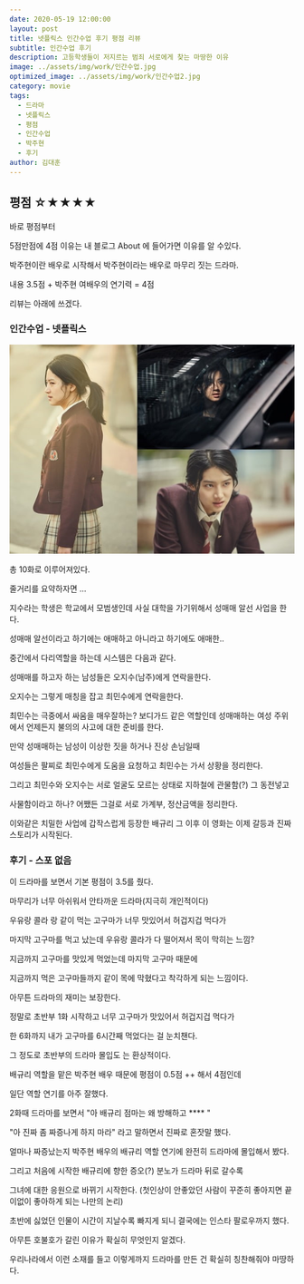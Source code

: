 ```yaml
---
date: 2020-05-19 12:00:00
layout: post
title: 넷플릭스 인간수업 후기 평점 리뷰
subtitle: 인간수업 후기
description: 고등학생들이 저지르는 범죄 서로에게 찾는 마땅한 이유
image: ../assets/img/work/인간수업.jpg
optimized_image: ../assets/img/work/인간수업2.jpg
category: movie
tags:
  - 드라마
  - 넷플릭스
  - 평점
  - 인간수업
  - 박주현
  - 후기
author: 김대훈
---
```


## 평점 ☆★★★★ 

바로 평점부터 

5점만점에 4점 이유는 내 블로그 About 에 들어가면 이유를 알 수있다.
<!-- optimized_image: https://res.cloudinary.com/dm7h7e8xj/image/upload/c_scale,w_380/v1559825288/theme17_nlndhx.
image: https://res.cloudinary.com/dm7h7e8xj/image/upload/v1559825288/theme17_nlndhx.jpg
jpg -->
박주현이란 배우로 시작해서 박주현이라는 배우로 마무리 짓는 드라마.

내용 3.5점 + 박주현 여배우의 연기력 = 4점

리뷰는 아래에 쓰겠다.

### 인간수업 - 넷플릭스

![1](../assets/img/work/인간수업2.jpg)

총 10화로 이루어져있다.

줄거리를 요약하자면 ...

지수라는 학생은 학교에서 모범생인데 사실 대학을 가기위해서 성매매 알선 사업을 한다.

성매매 알선이라고 하기에는 애매하고 아니라고 하기에도 애매한..

중간에서 다리역할을 하는데 시스템은 다음과 같다.

성매매를 하고자 하는 남성들은 오지수(남주)에게 연락을한다.

오지수는 그렇게 매칭을 잡고 최민수에게 연락을한다.

최민수는 극중에서 싸움을 매우잘하는? 보디가드 같은 역할인데 성매매하는 여성 주위에서 
언제든지 불의의 사고에 대한 준비를 한다. 

만약 성매매하는 남성이 이상한 짓을 하거나 진상 손님일때

여성들은 팔찌로 최민수에게 도움을 요청하고 최민수는 가서 상황을 정리한다.

그리고 최민수와 오지수는 서로 얼굴도 모르는 상태로 지하철에 관물함(?) 그 동전넣고 

사물함이라고 하나? 어쨌든 그걸로 서로 가계부, 정산금액을 정리한다.

이와같은 치밀한 사업에 갑작스럽게 등장한 배규리 그 이후 이 영화는 이제 갈등과 진짜 스토리가 시작된다. 

### 후기 - 스포 없음

이 드라마를 보면서 기본 평점이 3.5를 줬다. 

마무리가 너무 아쉬워서 안타까운 드라마(지극히 개인적이다)

우유랑 콜라 랑 같이 먹는 고구마가 너무 맛있어서 허겁지겁 먹다가

마지막 고구마를 먹고 났는데 우유랑 콜라가 다 떨어져서 목이 막히는 느낌?  

지금까지 고구마를 맛있게 먹었는데 마지막 고구마 때문에 

지금까지 먹은 고구마들까지 같이 목에 막혔다고 착각하게 되는 느낌이다.

아무튼 드라마의 재미는 보장한다. 

정말로 초반부 1화 시작하고 너무 고구마가 맛있어서 허겁지겁 먹다가 

한 6화까지 내가 고구마를 6시간째 먹었다는 걸 눈치챈다.

그 정도로 초반부의 드라마 몰입도 는 환상적이다.

배규리 역할을 맡은 박주현 배우 때문에 평점이 0.5점 ++ 해서 4점인데

일단 역할 연기를 아주 잘했다.

2화때 드라마를 보면서 "아 배규리 점마는 왜 방해하고 **** "

"아 진짜 좀 짜증나게 하지 마라" 라고 말하면서 진짜로 혼잣말 했다.

얼마나 짜증났는지 박주현 배우의 배규리 역할 연기에 완전히 드라마에 몰입해서 봤다.

그리고 처음에 시작한 배규리에 향한 증오(?) 분노가 드라마 뒤로 갈수록

그녀에 대한 응원으로 바뀌기 시작한다.
(첫인상이 안좋았던 사람이 꾸준히 좋아지면 끝이없이 좋아하게 되는 나만의 논리)

초반에 싫었던 인물이 시간이 지날수록 빠지게 되니 결국에는 인스타 팔로우까지 했다.

아무튼 호불호가 갈린 이유가 확실히 무엇인지 알겠다.

우리나라에서 이런 소재를 들고 이렇게까지 드라마를 만든 건 확실히 칭찬해줘야 마땅하다.


